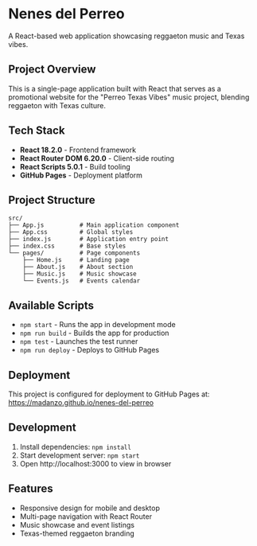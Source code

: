 # Nenes del Perreo

A React-based web application showcasing reggaeton music and Texas vibes.

## Project Overview

This is a single-page application built with React that serves as a promotional website for the "Perreo Texas Vibes" music project, blending reggaeton with Texas culture.

## Tech Stack

- **React 18.2.0** - Frontend framework
- **React Router DOM 6.20.0** - Client-side routing
- **React Scripts 5.0.1** - Build tooling
- **GitHub Pages** - Deployment platform

## Project Structure

```
src/
├── App.js          # Main application component
├── App.css         # Global styles
├── index.js        # Application entry point
├── index.css       # Base styles
└── pages/          # Page components
    ├── Home.js     # Landing page
    ├── About.js    # About section
    ├── Music.js    # Music showcase
    └── Events.js   # Events calendar
```

## Available Scripts

- `npm start` - Runs the app in development mode
- `npm run build` - Builds the app for production
- `npm test` - Launches the test runner
- `npm run deploy` - Deploys to GitHub Pages

## Deployment

This project is configured for deployment to GitHub Pages at:
https://madanzo.github.io/nenes-del-perreo

## Development

1. Install dependencies: `npm install`
2. Start development server: `npm start`
3. Open http://localhost:3000 to view in browser

## Features

- Responsive design for mobile and desktop
- Multi-page navigation with React Router
- Music showcase and event listings
- Texas-themed reggaeton branding